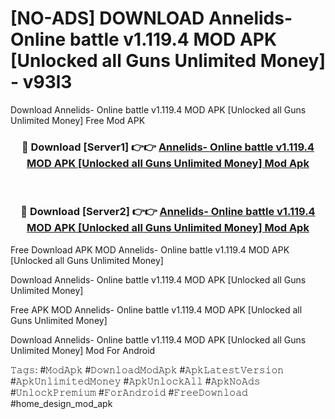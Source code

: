# [NO-ADS] DOWNLOAD Annelids- Online battle v1.119.4 MOD APK [Unlocked all Guns Unlimited Money] - v93l3
Download Annelids- Online battle v1.119.4 MOD APK [Unlocked all Guns Unlimited Money] Free Mod APK

<div align="center">
<h3>🔴 Download [Server1] 👉👉 <a href="https://apk-comot.site?title=Annelids-_Online_battle_v1.119.4_MOD_APK_[Unlocked_all_Guns_Unlimited_Money]">Annelids- Online battle v1.119.4 MOD APK [Unlocked all Guns Unlimited Money] Mod Apk</a></h3><br>

<h3>🔴 Download [Server2] 👉👉 <a href="https://apk-comot.site?title=Annelids-_Online_battle_v1.119.4_MOD_APK_[Unlocked_all_Guns_Unlimited_Money]">Annelids- Online battle v1.119.4 MOD APK [Unlocked all Guns Unlimited Money] Mod Apk</a></h3>
</div>


Free Download APK MOD Annelids- Online battle v1.119.4 MOD APK [Unlocked all Guns Unlimited Money]

Download Annelids- Online battle v1.119.4 MOD APK [Unlocked all Guns Unlimited Money] 

Free APK MOD Annelids- Online battle v1.119.4 MOD APK [Unlocked all Guns Unlimited Money] 

Download Annelids- Online battle v1.119.4 MOD APK [Unlocked all Guns Unlimited Money] Mod For Android

𝚃𝚊𝚐𝚜: #𝙼𝚘𝚍𝙰𝚙𝚔 #𝙳𝚘𝚠𝚗𝚕𝚘𝚊𝚍𝙼𝚘𝚍𝙰𝚙𝚔 #𝙰𝚙𝚔𝙻𝚊𝚝𝚎𝚜𝚝𝚅𝚎𝚛𝚜𝚒𝚘𝚗 #𝙰𝚙𝚔𝚄𝚗𝚕𝚒𝚖𝚒𝚝𝚎𝚍𝙼𝚘𝚗𝚎𝚢 #𝙰𝚙𝚔𝚄𝚗𝚕𝚘𝚌𝚔𝙰𝚕𝚕 #𝙰𝚙𝚔𝙽𝚘𝙰𝚍𝚜 #𝚄𝚗𝚕𝚘𝚌𝚔𝙿𝚛𝚎𝚖𝚒𝚞𝚖 #𝙵𝚘𝚛𝙰𝚗𝚍𝚛𝚘𝚒𝚍 #𝙵𝚛𝚎𝚎𝙳𝚘𝚠𝚗𝚕𝚘𝚊𝚍 #home_design_mod_apk